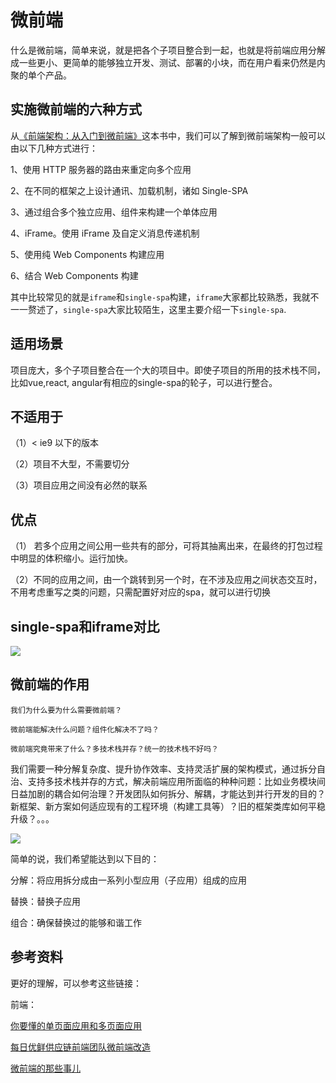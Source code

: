 # 微前端

什么是微前端，简单来说，就是把各个子项目整合到一起，也就是将前端应用分解成一些更小、更简单的能够独立开发、测试、部署的小块，而在用户看来仍然是内聚的单个产品。

## 实施微前端的六种方式

从<a target=“_blank” href="https://github.com/phodal/microfrontends#实施微前端的六种方式">《前端架构：从入门到微前端》</a>这本书中，我们可以了解到微前端架构一般可以由以下几种方式进行：

1、使用 HTTP 服务器的路由来重定向多个应用

2、在不同的框架之上设计通讯、加载机制，诸如 Single-SPA

3、通过组合多个独立应用、组件来构建一个单体应用

4、iFrame。使用 iFrame 及自定义消息传递机制

5、使用纯 Web Components 构建应用

6、结合 Web Components 构建

其中比较常见的就是`iframe`和`single-spa`构建，`iframe`大家都比较熟悉，我就不一一赘述了，`single-spa`大家比较陌生，这里主要介绍一下`single-spa`.

## 适用场景

项目庞大，多个子项目整合在一个大的项目中。即使子项目的所用的技术栈不同，比如vue,react, angular有相应的single-spa的轮子，可以进行整合。

## 不适用于

（1）< ie9 以下的版本

（2）项目不大型，不需要切分

（3）项目应用之间没有必然的联系

## 优点

（1） 若多个应用之间公用一些共有的部分，可将其抽离出来，在最终的打包过程中明显的体积缩小。运行加快。

（2）不同的应用之间，由一个跳转到另一个时，在不涉及应用之间状态交互时，不用考虑重写之类的问题，只需配置好对应的spa，就可以进行切换

## single-spa和iframe对比

![](/images/if-si.png)

## 微前端的作用

`我们为什么要为什么需要微前端？`

`微前端能解决什么问题？组件化解决不了吗？`

`微前端究竟带来了什么？多技术栈并存？统一的技术栈不好吗？`


我们需要一种分解复杂度、提升协作效率、支持灵活扩展的架构模式，通过拆分自治、支持多技术栈并存的方式，解决前端应用所面临的种种问题：比如业务模块间日益加剧的耦合如何治理？开发团队如何拆分、解耦，才能达到并行开发的目的？新框架、新方案如何适应现有的工程环境（构建工具等）？旧的框架类库如何平稳升级？。。。

![](/images/pic02.png)

简单的说，我们希望能达到以下目的：

分解：将应用拆分成由一系列小型应用（子应用）组成的应用

替换：替换子应用

组合：确保替换过的能够和谐工作

## 参考资料

更好的理解，可以参考这些链接：

前端：

<a target=“_blank” href="https://juejin.cn/post/6844903512107663368">你要懂的单页面应用和多页面应用</a>

<a target=“_blank” href="https://juejin.cn/post/6844903943873675271">每日优鲜供应链前端团队微前端改造</a>

<a target=“_blank” href="https://github.com/phodal/microfrontends">微前端的那些事儿</a>
